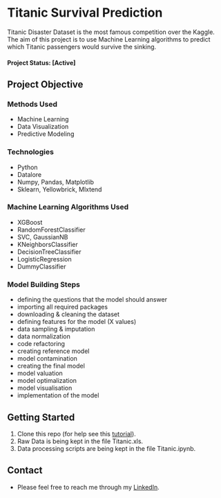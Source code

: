 
# Titanic Survival Prediction

Titanic Disaster Dataset is the most famous competition over the Kaggle. The aim of this project is to use Machine Learning algorithms to predict which Titanic passengers would survive the sinking.

#### Project Status: [Active]

## Project Objective

### Methods Used
* Machine Learning
* Data Visualization
* Predictive Modeling

### Technologies
* Python
* Datalore
* Numpy, Pandas, Matplotlib
* Sklearn, Yellowbrick, Mlxtend

### Machine Learning Algorithms Used
* XGBoost
* RandomForestClassifier
* SVC, GaussianNB
* KNeighborsClassifier
* DecisionTreeClassifier
* LogisticRegression
* DummyClassifier

### Model Building Steps
* defining the questions that the model should answer
* importing all required packages 
* downloading & cleaning the dataset
* defining features for the model (X values)
* data sampling & imputation
* data normalization
* code refactoring
* creating reference model
* model contamination
* creating the final model
* model valuation
* model optimalization
* model visualisation
* implementation of the model

## Getting Started

1. Clone this repo (for help see this [tutorial](https://help.github.com/articles/cloning-a-repository/)).
2. Raw Data is being kept in the file Titanic.xls.    
3. Data processing scripts are being kept in the file Titanic.ipynb.

## Contact
* Please feel free to reach me through my [LinkedIn](http://linkedin.com/in/dominikdawiec/).  



